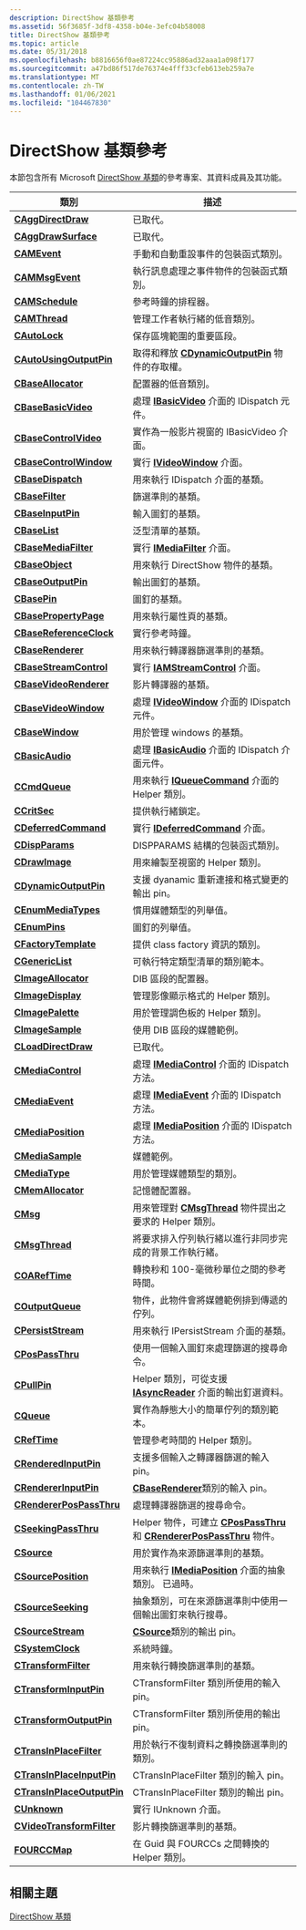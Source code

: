 ```yaml
---
description: DirectShow 基類參考
ms.assetid: 56f3685f-3df8-4358-b04e-3efc04b58008
title: DirectShow 基類參考
ms.topic: article
ms.date: 05/31/2018
ms.openlocfilehash: b8816656f0ae87224cc95886ad32aaa1a098f177
ms.sourcegitcommit: a47bd86f517de76374e4fff33cfeb613eb259a7e
ms.translationtype: MT
ms.contentlocale: zh-TW
ms.lasthandoff: 01/06/2021
ms.locfileid: "104467830"
---
```

# <a name="directshow-base-class-reference"></a>DirectShow 基類參考

本節包含所有 Microsoft [DirectShow 基類](directshow-base-classes.md)的參考專案、其資料成員及其功能。



| 類別                                                                  | 描述                                                                                                                       |
|------------------------------------------------------------------------|-----------------------------------------------------------------------------------------------------------------------------------|
| [**CAggDirectDraw**](caggdirectdraw.md)                               | 已取代。                                                                                                                       |
| [**CAggDrawSurface**](caggdrawsurface.md)                             | 已取代。                                                                                                                       |
| [**CAMEvent**](camevent.md)                                           | 手動和自動重設事件的包裝函式類別。                                                                                  |
| [**CAMMsgEvent**](cammsgevent.md)                                     | 執行訊息處理之事件物件的包裝函式類別。                                                                  |
| [**CAMSchedule**](camschedule.md)                                     | 參考時鐘的排程器。                                                                                                   |
| [**CAMThread**](camthread.md)                                         | 管理工作者執行緒的低音類別。                                                                                           |
| [**CAutoLock**](cautolock.md)                                         | 保存區塊範圍的重要區段。                                                                                |
| [**CAutoUsingOutputPin**](cautousingoutputpin-cautousingoutputpin.md) | 取得和釋放 [**CDynamicOutputPin**](cdynamicoutputpin.md) 物件的存取權。                                           |
| [**CBaseAllocator**](cbaseallocator.md)                               | 配置器的低音類別。                                                                                                        |
| [**CBaseBasicVideo**](cbasebasicvideo.md)                             | 處理 [**IBasicVideo**](/windows/desktop/api/Control/nn-control-ibasicvideo) 介面的 IDispatch 元件。                                              |
| [**CBaseControlVideo**](cbasecontrolvideo.md)                         | 實作為一般影片視窗的 IBasicVideo 介面。                                                                  |
| [**CBaseControlWindow**](cbasecontrolwindow.md)                       | 實行 [**IVideoWindow**](/windows/desktop/api/Control/nn-control-ivideowindow) 介面。                                                                    |
| [**CBaseDispatch**](cbasedispatch.md)                                 | 用來執行 IDispatch 介面的基類。                                                                              |
| [**CBaseFilter**](cbasefilter.md)                                     | 篩選準則的基類。                                                                                                           |
| [**CBaseInputPin**](cbaseinputpin.md)                                 | 輸入圖釘的基類。                                                                                                        |
| [**CBaseList**](cbaselist.md)                                         | 泛型清單的基類。                                                                                                     |
| [**CBaseMediaFilter**](cbasemediafilter.md)                           | 實行 [**IMediaFilter**](/windows/desktop/api/Strmif/nn-strmif-imediafilter) 介面。                                                                    |
| [**CBaseObject**](cbaseobject.md)                                     | 用來執行 DirectShow 物件的基類。                                                                                   |
| [**CBaseOutputPin**](cbaseoutputpin.md)                               | 輸出圖釘的基類。                                                                                                       |
| [**CBasePin**](cbasepin.md)                                           | 圖釘的基類。                                                                                                              |
| [**CBasePropertyPage**](cbasepropertypage.md)                         | 用來執行屬性頁的基類。                                                                                       |
| [**CBaseReferenceClock**](cbasereferenceclock.md)                     | 實行參考時鐘。                                                                                                     |
| [**CBaseRenderer**](cbaserenderer.md)                                 | 用來執行轉譯器篩選準則的基類。                                                                                     |
| [**CBaseStreamControl**](cbasestreamcontrol.md)                       | 實行 [**IAMStreamControl**](/windows/desktop/api/Strmif/nn-strmif-iamstreamcontrol) 介面。                                                            |
| [**CBaseVideoRenderer**](cbasevideorenderer.md)                       | 影片轉譯器的基類。                                                                                                   |
| [**CBaseVideoWindow**](cbasevideowindow.md)                           | 處理 [**IVideoWindow**](/windows/desktop/api/Control/nn-control-ivideowindow) 介面的 IDispatch 元件。                                            |
| [**CBaseWindow**](cbasewindow.md)                                     | 用於管理 windows 的基類。                                                                                                  |
| [**CBasicAudio**](cbasicaudio.md)                                     | 處理 [**IBasicAudio**](/windows/desktop/api/Control/nn-control-ibasicaudio) 介面的 IDispatch 介面元件。                                    |
| [**CCmdQueue**](ccmdqueue.md)                                         | 用來執行 [**IQueueCommand**](/windows/desktop/api/Control/nn-control-iqueuecommand) 介面的 Helper 類別。                                               |
| [**CCritSec**](ccritsec.md)                                           | 提供執行緒鎖定。                                                                                                           |
| [**CDeferredCommand**](cdeferredcommand.md)                           | 實行 [**IDeferredCommand**](/windows/desktop/api/Control/nn-control-ideferredcommand) 介面。                                                            |
| [**CDispParams**](cdispparams.md)                                     | DISPPARAMS 結構的包裝函式類別。                                                                                       |
| [**CDrawImage**](cdrawimage.md)                                       | 用來繪製至視窗的 Helper 類別。                                                                                             |
| [**CDynamicOutputPin**](cdynamicoutputpin.md)                         | 支援 dyanamic 重新連接和格式變更的輸出 pin。                                                               |
| [**CEnumMediaTypes**](cenummediatypes.md)                             | 慣用媒體類型的列舉值。                                                                                             |
| [**CEnumPins**](cenumpins.md)                                         | 圖釘的列舉值。                                                                                                              |
| [**CFactoryTemplate**](cfactorytemplate.md)                           | 提供 class factory 資訊的類別。                                                                              |
| [**CGenericList**](cgenericlist.md)                                   | 可執行特定類型清單的類別範本。                                                                              |
| [**CImageAllocator**](cimageallocator.md)                             | DIB 區段的配置器。                                                                                                       |
| [**CImageDisplay**](cimagedisplay.md)                                 | 管理影像顯示格式的 Helper 類別。                                                                                  |
| [**CImagePalette**](cimagepalette.md)                                 | 用於管理調色板的 Helper 類別。                                                                                               |
| [**CImageSample**](cimagesample.md)                                   | 使用 DIB 區段的媒體範例。                                                                                              |
| [**CLoadDirectDraw**](cloaddirectdraw.md)                             | 已取代。                                                                                                                       |
| [**CMediaControl**](cmediacontrol.md)                                 | 處理 [**IMediaControl**](/windows/desktop/api/Control/nn-control-imediacontrol) 介面的 IDispatch 方法。                                            |
| [**CMediaEvent**](cmediaevent.md)                                     | 處理 [**IMediaEvent**](/windows/desktop/api/Control/nn-control-imediaevent) 介面的 IDispatch 方法。                                                |
| [**CMediaPosition**](cmediaposition.md)                               | 處理 [**IMediaPosition**](/windows/desktop/api/Control/nn-control-imediaposition) 介面的 IDispatch 方法。                                          |
| [**CMediaSample**](cmediasample.md)                                   | 媒體範例。                                                                                                                     |
| [**CMediaType**](cmediatype.md)                                       | 用於管理媒體類型的類別。                                                                                                   |
| [**CMemAllocator**](cmemallocator.md)                                 | 記憶體配置器。                                                                                                                 |
| [**CMsg**](cmsg.md)                                                   | 用來管理對 [**CMsgThread**](cmsgthread.md) 物件提出之要求的 Helper 類別。                                             |
| [**CMsgThread**](cmsgthread.md)                                       | 將要求排入佇列執行緒以進行非同步完成的背景工作執行緒。                                             |
| [**COARefTime**](coareftime.md)                                       | 轉換秒和 100-毫微秒單位之間的參考時間。                                                                |
| [**COutputQueue**](coutputqueue.md)                                   | 物件，此物件會將媒體範例排到傳遞的佇列。                                                                                    |
| [**CPersistStream**](cpersiststream.md)                               | 用來執行 IPersistStream 介面的基類。                                                                         |
| [**CPosPassThru**](cpospassthru.md)                                   | 使用一個輸入圖釘來處理篩選的搜尋命令。                                                                             |
| [**CPullPin**](cpullpin.md)                                           | Helper 類別，可從支援 [**IAsyncReader**](/windows/desktop/api/Strmif/nn-strmif-iasyncreader) 介面的輸出釘選資料。                 |
| [**CQueue**](cqueue.md)                                               | 實作為靜態大小的簡單佇列的類別範本。                                                                  |
| [**CRefTime**](creftime.md)                                           | 管理參考時間的 Helper 類別。                                                                                           |
| [**CRenderedInputPin**](crenderedinputpin.md)                         | 支援多個輸入之轉譯器篩選的輸入 pin。                                                                      |
| [**CRendererInputPin**](crendererinputpin.md)                         | [**CBaseRenderer**](cbaserenderer.md)類別的輸入 pin。                                                                   |
| [**CRendererPosPassThru**](crendererpospassthru.md)                   | 處理轉譯器篩選的搜尋命令。                                                                                       |
| [**CSeekingPassThru**](cseekingpassthru.md)                           | Helper 物件，可建立 [**CPosPassThru**](cpospassthru.md) 和 [**CRendererPosPassThru**](crendererpospassthru.md) 物件。 |
| [**CSource**](csource.md)                                             | 用於實作為來源篩選準則的基類。                                                                                       |
| [**CSourcePosition**](csourceposition.md)                             | 用來執行 [**IMediaPosition**](/windows/desktop/api/Control/nn-control-imediaposition) 介面的抽象類別。 已過時。                                 |
| [**CSourceSeeking**](csourceseeking.md)                               | 抽象類別，可在來源篩選準則中使用一個輸出圖釘來執行搜尋。                                                    |
| [**CSourceStream**](csourcestream.md)                                 | [**CSource**](csource.md)類別的輸出 pin。                                                                              |
| [**CSystemClock**](csystemclock.md)                                   | 系統時鐘。                                                                                                                     |
| [**CTransformFilter**](ctransformfilter.md)                           | 用來執行轉換篩選準則的基類。                                                                                    |
| [**CTransformInputPin**](ctransforminputpin.md)                       | CTransformFilter 類別所使用的輸入 pin。                                                                                     |
| [**CTransformOutputPin**](ctransformoutputpin.md)                     | CTransformFilter 類別所使用的輸出 pin。                                                                                    |
| [**CTransInPlaceFilter**](ctransinplacefilter.md)                     | 用於執行不復制資料之轉換篩選準則的類別。                                                                   |
| [**CTransInPlaceInputPin**](ctransinplaceinputpin.md)                 | CTransInPlaceFilter 類別的輸入 pin。                                                                                      |
| [**CTransInPlaceOutputPin**](ctransinplaceoutputpin.md)               | CTransInPlaceFilter 類別的輸出 pin。                                                                                     |
| [**CUnknown**](cunknown.md)                                           | 實行 IUnknown 介面。                                                                                                |
| [**CVideoTransformFilter**](cvideotransformfilter.md)                 | 影片轉換篩選準則的基類。                                                                                           |
| [**FOURCCMap**](fourccmap.md)                                         | 在 Guid 與 FOURCCs 之間轉換的 Helper 類別。                                                                            |



 

## <a name="related-topics"></a>相關主題

<dl> <dt>

[DirectShow 基類](directshow-base-classes.md)
</dt> </dl>

 

 



